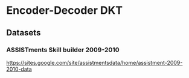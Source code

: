 # Encoder-Decoder DKT

## Datasets

### ASSISTments Skill builder 2009-2010

https://sites.google.com/site/assistmentsdata/home/assistment-2009-2010-data

